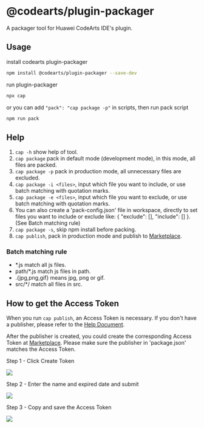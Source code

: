 # @codearts/plugin-packager

A packager tool for Huawei CodeArts IDE's plugin.

## Usage

install codearts plugin-packager

```bash
npm install @codearts/plugin-packager --save-dev
```

run plugin-packager

```bash
npx cap
```

or you can add `"pack": "cap package -p"` in scripts, then run pack script

```bash
npm run pack
```

## Help

1. `cap -h` show help of tool.
2. `cap package` pack in default mode (development mode), in this mode, all files are packed.
3. `cap package -p` pack in production mode, all unnecessary files are excluded.
4. `cap package -i <files>`, input which file you want to include, or use batch matching with quotation marks.
5. `cap package -e <files>`, input which file you want to exclude, or use batch matching with quotation marks.
6. You can also create a 'pack-config.json' file in workspace, directly to set files you want to include or exclude like: { "exclude": [], "include": [] }. (See Batch matching rule)
7. `cap package -s`, skip npm install before packing.
8. `cap publish`, pack in production mode and publish to [Marketplace](https://marketplace.ide.huaweicloud.com/).

### Batch matching rule

-   \*.js match all js files.
-   path/\*.js match js files in path.
-   .{jpg,png,gif} means jpg, png or gif.
-   src/\*/ match all files in src.

## How to get the Access Token

When you run `cap publish`, an Access Token is necessary. If you don't have a publisher, please refer to the [Help Document](https://bbs.huaweicloud.com/blogs/358425).

After the publisher is created, you could create the  corresponding Access Token at [Marketplace](https://marketplace.ide.huaweicloud.com/publisher). Please make sure the publisher in 'package.json' matches the Access Token.

Step 1 - Click Create Token

![](https://bbs-img.huaweicloud.com/blogs/img/20230328/1680008361309607633.png)

Step 2 - Enter the name and expired date and submit

![](https://bbs-img.huaweicloud.com/blogs/img/20230328/1680008369964377160.png)

Step 3 - Copy and save the Access Token

![](https://bbs-img.huaweicloud.com/blogs/img/20230328/1680008374991126275.png)
